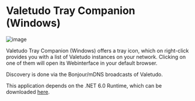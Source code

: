 ﻿# Valetudo Tray Companion (Windows)

![image](https://user-images.githubusercontent.com/974410/156883705-add676a6-5ad1-4f75-8e1f-569423e1a5f5.png)

Valetudo Tray Companion (Windows) offers a tray icon, which on right-click provides you with a list of Valetudo instances on your network.
Clicking on one of them will open its Webinterface in your default browser.

Discovery is done via the Bonjour/mDNS broadcasts of Valetudo.


This application depends on the .NET 6.0 Runtime, which can be downloaded [here](https://dotnet.microsoft.com/en-us/download).